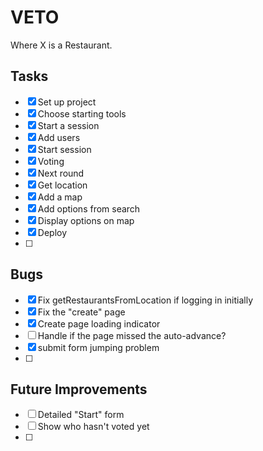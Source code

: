 # VETO

Where X is a Restaurant.

## Tasks

- [x] Set up project
- [x] Choose starting tools
- [x] Start a session
- [x] Add users
- [x] Start session
- [x] Voting
- [x] Next round
- [x] Get location
- [x] Add a map
- [x] Add options from search
- [x] Display options on map
- [x] Deploy
- [ ]

## Bugs

- [x] Fix getRestaurantsFromLocation if logging in initially
- [x] Fix the "create" page
- [x] Create page loading indicator
- [ ] Handle if the page missed the auto-advance?
- [x] submit form jumping problem
- [ ]

## Future Improvements

- [ ] Detailed "Start" form
- [ ] Show who hasn't voted yet
- [ ]

